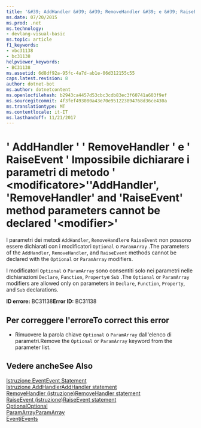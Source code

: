 ```yaml
---
title: '&#39; AddHandler &#39; &#39; RemoveHandler &#39; e &#39; RaiseEvent &#39; Impossibile dichiarare i parametri di metodo &#39; &lt;modificatore&gt;&#39;'
ms.date: 07/20/2015
ms.prod: .net
ms.technology:
- devlang-visual-basic
ms.topic: article
f1_keywords:
- vbc31138
- bc31138
helpviewer_keywords:
- BC31138
ms.assetid: 6d8df92a-95fc-4a7d-ab1e-06d312155c55
caps.latest.revision: 8
author: dotnet-bot
ms.author: dotnetcontent
ms.openlocfilehash: b2943ca4457d53cbc3cdb83ec3f60741a603f9ef
ms.sourcegitcommit: 4f3fef493080a43e70e951223894768d36ce430a
ms.translationtype: MT
ms.contentlocale: it-IT
ms.lasthandoff: 11/21/2017
---
```

# <a name="39addhandler39-39removehandler39-and-39raiseevent39-method-parameters-cannot-be-declared-39ltmodifiergt39"></a><span data-ttu-id="48c2c-102">&#39; AddHandler &#39; &#39; RemoveHandler &#39; e &#39; RaiseEvent &#39; Impossibile dichiarare i parametri di metodo &#39; &lt;modificatore&gt;&#39;</span><span class="sxs-lookup"><span data-stu-id="48c2c-102">&#39;AddHandler&#39;, &#39;RemoveHandler&#39; and &#39;RaiseEvent&#39; method parameters cannot be declared &#39;&lt;modifier&gt;&#39;</span></span>
<span data-ttu-id="48c2c-103">I parametri dei metodi `AddHandler`, `RemoveHandler`e `RaiseEvent` non possono essere dichiarati con i modificatori `Optional` o `ParamArray` .</span><span class="sxs-lookup"><span data-stu-id="48c2c-103">The parameters of the `AddHandler`, `RemoveHandler`, and `RaiseEvent` methods cannot be declared with the `Optional` or `ParamArray` modifiers.</span></span>  
  
 <span data-ttu-id="48c2c-104">I modificatori `Optional` o `ParamArray` sono consentiti solo nei parametri nelle dichiarazioni `Declare`, `Function`, `Property`e `Sub` .</span><span class="sxs-lookup"><span data-stu-id="48c2c-104">The `Optional` or `ParamArray` modifiers are allowed only on parameters in `Declare`, `Function`, `Property`, and `Sub` declarations.</span></span>  
  
 <span data-ttu-id="48c2c-105">**ID errore:** BC31138</span><span class="sxs-lookup"><span data-stu-id="48c2c-105">**Error ID:** BC31138</span></span>  
  
## <a name="to-correct-this-error"></a><span data-ttu-id="48c2c-106">Per correggere l'errore</span><span class="sxs-lookup"><span data-stu-id="48c2c-106">To correct this error</span></span>  
  
-   <span data-ttu-id="48c2c-107">Rimuovere la parola chiave `Optional` o `ParamArray` dall'elenco di parametri.</span><span class="sxs-lookup"><span data-stu-id="48c2c-107">Remove the `Optional` or `ParamArray` keyword from the parameter list.</span></span>  
  
## <a name="see-also"></a><span data-ttu-id="48c2c-108">Vedere anche</span><span class="sxs-lookup"><span data-stu-id="48c2c-108">See Also</span></span>  
 [<span data-ttu-id="48c2c-109">Istruzione Event</span><span class="sxs-lookup"><span data-stu-id="48c2c-109">Event Statement</span></span>](../../visual-basic/language-reference/statements/event-statement.md)  
 [<span data-ttu-id="48c2c-110">Istruzione AddHandler</span><span class="sxs-lookup"><span data-stu-id="48c2c-110">AddHandler statement</span></span>](~/docs/visual-basic/language-reference/statements/addhandler-statement.md)  
 [<span data-ttu-id="48c2c-111">RemoveHandler (istruzione)</span><span class="sxs-lookup"><span data-stu-id="48c2c-111">RemoveHandler statement</span></span>](~/docs/visual-basic/language-reference/statements/removehandler-statement.md)  
 [<span data-ttu-id="48c2c-112">RaiseEvent (istruzione)</span><span class="sxs-lookup"><span data-stu-id="48c2c-112">RaiseEvent statement</span></span>](~/docs/visual-basic/language-reference/statements/raiseevent-statement.md)  
 [<span data-ttu-id="48c2c-113">Optional</span><span class="sxs-lookup"><span data-stu-id="48c2c-113">Optional</span></span>](../../visual-basic/language-reference/modifiers/optional.md)  
 [<span data-ttu-id="48c2c-114">ParamArray</span><span class="sxs-lookup"><span data-stu-id="48c2c-114">ParamArray</span></span>](../../visual-basic/language-reference/modifiers/paramarray.md)  
 [<span data-ttu-id="48c2c-115">Eventi</span><span class="sxs-lookup"><span data-stu-id="48c2c-115">Events</span></span>](../../visual-basic/programming-guide/language-features/events/index.md)
